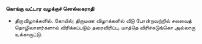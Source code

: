 **கொங்கு வட்டார வழக்குச் சொல்லகராதி**
- திருவிழாக்களில். கோயில்; திருமண விழாக்களில் வீடு போன்றவற்றில் சலவைத் தொழிலாளர்களால் விரிக்கப்படும் தரைவிரிப்பு. மாத்தெ விரிச்சுடுங்கொ அல்லாரு உக்காருட்டு.

